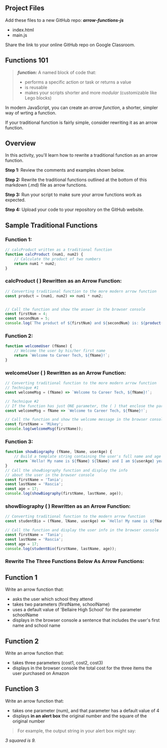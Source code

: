 ﻿## Project Files

Add these files to a new GitHub repo: ***arrow-functions-js***
- index.html
- main.js

Share the link to your online GitHub repo on Google Classroom.

## Functions 101

> ***function:*** A named block of code that:
> - performs a specific action or task or returns a value
> - is reusable
> - makes your scripts shorter and more *modular* (customizable like Lego blocks)



In modern JavaScript, you can create an *arrow function*, a shorter, simpler way of wrting a function.

If your traditional function is fairly simple, consider rewriting it as an arrow function.

## Overview

In this activity, you'll learn how to rewrite a traditional function as an arrow function.

**Step 1:** Review the comments and examples shown below.

**Step 2:** Rewrite the traditional functions outlined at the bottom of this markdown (.md) file as arrow functions.

**Step 3:** Run your script to make sure your arrow functions work as expected.

**Step 4:** Upload your code to your repository on the GitHub website.

## Sample Traditional Functions

### Function 1:
```javascript
// calcProduct written as a traditional function
function calcProduct (num1, num2) {
    // Calculate the product of two numbers
    return num1 * num2;
}
```
### calcProduct ( ) Rewritten as an Arrow Function:
```javascript
// Converting traditional function to the more modern arrow function
const product = (num1, num2) => num1 * num2;


// Call the function and show the answer in the browser console
const firstNum = 4;
const secondNum = 5;
console.log(`The product of ${firstNum} and ${secondNum} is: ${product(firstNum, secondNum)}`);
```

### Function 2:
```javascript
function welcomeUser (fName) {
    // Welcome the user by his/her first name
    return `Welcome to Career Tech, ${fName}!`;
}
```

### welcomeUser ( ) Rewritten as an Arrow Function:
```javascript
// Converting traditional function to the more modern arrow function
// Technique #1
const welcomeMsg = (fName) => `Welcome to Career Tech, ${fName}!`;

// Technique #2
// If the function has just ONE parameter, the ( ) that enclose the parameter are optional:
const welcomeMsg = fName => `Welcome to Career Tech, ${fName}!`;

// Call the function and show the welcome message in the browser console
const firstName = 'Mikey';
console.log(welcomeMsg(firstName));
```

### Function 3:
```javascript
function showBiography (fName, lName, userAge) {
    // Build a template string containing the user's full name and age
    return `Hello! My name is ${fName} ${lName} and I am ${userAge} years old.`;
}
// Call the showBiography function and display the info
// about the user in the browser console
const firstName = 'Tania';
const lastName = 'Rascia';
const age = 17;
console.log(showBiography(firstName, lastName, age));
```

### showBiography ( ) Rewritten as an Arrow Function:
```javascript
// Converting traditional function to the modern arrow function
const studentBio = (fName, lName, userAge) => `Hello! My name is ${fName} ${lName} and I am ${userAge} years old.`;

// Call the function and display the user info in the browser console
const firstName = 'Tania';
const lastName = 'Rascia';
const age = 17;
console.log(studentBio(firstName, lastName, age));
```

### Rewrite The Three Functions Below As Arrow Functions:

## Function 1
Write an arrow function that:
- asks the user which school they attend
- takes two parameters (firstName, schoolName)
- uses a default value of 'Bellaire High School' for the parameter schoolName
- displays in the browser console a sentence that includes the user's first name and school name


## Function 2
Write an arrow function that:
- takes three parameters (cost1, cost2, cost3)
- displays in the browser console the total cost for the three items the user purchased on Amazon


## Function 3
Write an arrow function that:
- takes one parameter (num), and that parameter has a default value of 4
- displays **in an alert box** the original number and the square of the original number
> For example, the output string in your alert box might say: 

*3 squared is 9.*





